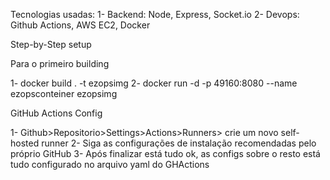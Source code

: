 Tecnologias usadas:
1- Backend: Node, Express, Socket.io
2- Devops: Github Actions, AWS EC2, Docker

Step-by-Step setup

Para o primeiro building

1- docker build . -t ezopsimg
2- docker run -d -p 49160:8080 --name ezopsconteiner ezopsimg

GitHub Actions Config

1- Github>Repositorio>Settings>Actions>Runners> crie um novo self-hosted runner
2- Siga as configurações de instalação recomendadas pelo próprio GitHub
3- Após finalizar está tudo ok, as configs sobre o resto está tudo configurado no arquivo yaml do GHActions
